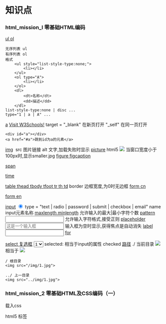 # 知识点

### html_mission_l 零基础HTML编码

[ul ol](https://www.w3schools.com/html/html_lists.asp)

	无序列表 ul
	有序列表 ol
	格式 
		<ul style="list-style-type:none;">
			<li></li>
		</ul>
		<ol type="A">
			<li></li>
		</ol>
		<dl>
			<dt>名称</dt>
			<dd>描述</dd>
		</dl>
	list-style-type:none | disc ...
	type="1 | a | A" ...
[a](https://www.w3schools.com/html/html_links.asp)
	<a href="https://www.w3schools.com/" target="_blank">Visit W3Schools!</a>
	target = "_blank" 在新页打开
			 "_self" 在同一页打开

	<div id="a"></div>
	<a href="#a">跳到id为a的元素</a>
[img](https://www.w3schools.com/html/html_images.asp)
	<img src="" alt= "">
	src 图片链接
	alt 文字,加载失败时显示
[picture](http://www.w3cplus.com/html5/quick-tip-how-to-use-html5-picture-for-responsive-images.html) html5
	<picture>
	<source media="(max-width:100px)" srcset="smaller.jpg">
	<img src="large.jpg">
	</picture>
	当窗口宽度小于100px时,显示smaller.jpg
[figure figcaption](http://www.w3school.com.cn/tags/tag_figure.asp)

[span]()

[time]()

[table thead tbody tfoot tr th td](http://www.w3school.com.cn/tags/tag_table.asp)
	border 边框宽度,为0时无边框
[form cn](https://www.w3schools.com/tags/tag_form.asp)
	<form action="地址" method="post"></form>
[form en](https://www.w3schools.com/html/html_forms.asp)

[input](http://www.w3school.com.cn/tags/tag_input.asp)
	<input type="radio" id="" value="" checked="checked" name="">
	type = "text | radio | password | submit | checkbox | email"
	name input元素名称
[maxlength minlength](http://www.w3school.com.cn/tags/att_input_maxlength.asp)
	允许输入的最大|最小字符个数
[pattern](http://www.w3school.com.cn/tags/att_input_pattern.asp)
	<input type="text" pattern="[0-9]{3,10}">
	允许输入字符格式,接受正则
[placeholder](http://www.w3school.com.cn/tags/att_input_placeholder.asp)
	<input type="text" placeholder="这是一个输入框">
	输入框为空时显示,获得焦点是自动消失
[label](http://www.w3school.com.cn/tags/tag_label.asp)
	<label for="#id"></label>
	<label><input type="" name=""></label>
[for](http://www.w3school.com.cn/tags/att_label_for.asp)

[select 复选框]()
	<select>
		<option selected="selected">1</option>
		<option>2</option>
	</select>
	selected: 相当于input的属性 checked
[路径](https://www.w3schools.com/html/html_filepaths.asp)
	./ 当前目录
	<img src="./img/1.jpg">
	相当于
	<img src="img/1.jpg">

	/ 根目录
	<img src="/img/1.jpg">

	../ 上一目录
	<img src="../img/1.jpg">

### html_mission_2 零基础HTML及CSS编码（一）
载入css
<link rel="stylesheet" type="text/css" href="css/index.css">

html5 标签
	<article>
	<footer>
	<figure>
	<figcaption>
